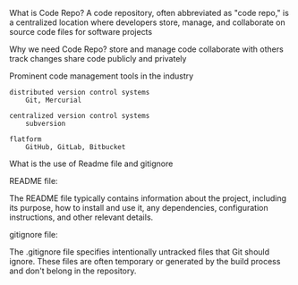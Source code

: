 What is Code Repo?
A code repository, often abbreviated as "code repo," is a centralized location where developers store, manage, and collaborate on source code files for software projects

Why we need Code Repo?
    store and manage code 
    collaborate with others
    track changes
    share code publicly and privately

Prominent code management tools in the industry

    distributed version control systems
        Git, Mercurial

    centralized version control systems
        subversion

    flatform
        GitHub, GitLab, Bitbucket

What is the use of Readme file and gitignore

README file:

The README file typically contains information about the project, including its purpose, how to install and use it, any dependencies, configuration instructions, and other relevant details.

gitignore file:

The .gitignore file specifies intentionally untracked files that Git should ignore. These files are often temporary or generated by the build process and don't belong in the repository.
